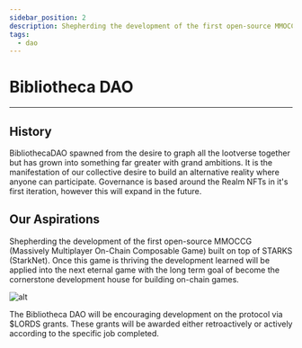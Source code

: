 ```yaml
---
sidebar_position: 2
description: Shepherding the development of the first open-source MMOCCG (Massively Multiplayer On-Chain Composable Game) built on top of STARKS (StarkNet).
tags:
  - dao
---
```


# Bibliotheca DAO

---

## History

BibliothecaDAO spawned from the desire to graph all the lootverse together but has grown into something far greater with grand ambitions. It is the manifestation of our collective desire to build an alternative reality where anyone can participate. Governance is based around the Realm NFTs in it's first iteration, however this will expand in the future.

## Our Aspirations

Shepherding the development of the first open-source MMOCCG (Massively Multiplayer On-Chain Composable Game) built on top of STARKS (StarkNet). Once this game is thriving the development learned will be applied into the next eternal game with the long term goal of become the cornerstone development house for building on-chain games.



![alt](/img/allocation.png)

The Bibliotheca DAO will be encouraging development on the protocol via $LORDS grants. These grants will be awarded either retroactively or actively according to the specific job completed.


